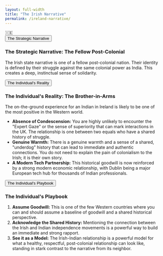 ```yaml
---
layout: full-width
title: "The Irish Narrative"
permalink: /ireland-narrative/
---
```


<div class="flag-container">
  <span title="Ireland" role="img" aria-label="Ireland Flag">🇮🇪</span>
</div>

<div class="accordion">
      <div class="accordion-item">
        <button class="accordion-header">The Strategic Narrative</button>
        <div class="accordion-content">
          <h3>The Strategic Narrative: The Fellow Post-Colonial</h3>
          <p>The Irish state narrative is one of a fellow post-colonial nation. Their identity is defined by their struggle against the same colonial power as India. This creates a deep, instinctual sense of solidarity.</p>
        </div>
      </div>
      <div class="accordion-item">
        <button class="accordion-header">The Individual's Reality</button>
        <div class="accordion-content">
          <h3>The Individual's Reality: The Brother-in-Arms</h3>
          <p>The on-the-ground experience for an Indian in Ireland is likely to be one of the most positive in the Western world.</p>
          <ul>
            <li><strong>Absence of Condescension:</strong> You are highly unlikely to encounter the "Expert Gaze" or the sense of superiority that can mark interactions in the UK. The relationship is one between two equals who have a shared history of struggle.</li>
            <li><strong>Genuine Warmth:</strong> There is a genuine warmth and a sense of a shared, "underdog" history that can lead to immediate and authentic connections. You do not need to explain the pain of colonialism to the Irish; it is their own story.</li>
            <li><strong>A Modern Tech Partnership:</strong> This historical goodwill is now reinforced by a strong modern economic relationship, with Dublin being a major European tech hub for thousands of Indian professionals.</li>
          </ul>
        </div>
      </div>
      <div class="accordion-item">
        <button class="accordion-header">The Individual's Playbook</button>
        <div class="accordion-content">
          <h3>The Individual's Playbook</h3>
          <ol>
            <li><strong>Assume Goodwill:</strong> This is one of the few Western countries where you can and should assume a baseline of goodwill and a shared historical perspective.</li>
            <li><strong>Acknowledge the Shared History:</strong> Mentioning the connection between the Irish and Indian independence movements is a powerful way to build an immediate and strong rapport.</li>
            <li><strong>See it as a Model:</strong> The Irish-Indian relationship is a powerful model for what a healthy, respectful, post-colonial relationship can look like, standing in stark contrast to the narrative from its neighbor.</li>
          </ol>
        </div>
      </div>
    </div>

<script>
  const links = document.querySelectorAll('.master-link');
  const contents = document.querySelectorAll('.detail-content');

  links.forEach(link => {
    link.addEventListener('click', function(e) {
      e.preventDefault();
      const targetId = this.getAttribute('href').substring(1);

      links.forEach(l => l.classList.remove('active'));
      this.classList.add('active');

      contents.forEach(content => {
        if (content.id === targetId) {
          content.style.display = 'block';
        } else {
          content.style.display = 'none';
        }
      });
    });
  });
</script>